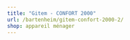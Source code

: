 ```yaml
---
title: "Gitem - CONFORT 2000"
url: /bartenheim/gitem-confort-2000-2/
shop: appareil ménager
---
```


